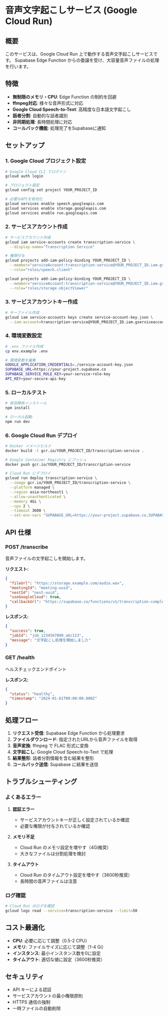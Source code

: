 # 音声文字起こしサービス (Google Cloud Run)

## 概要

このサービスは、Google Cloud Run 上で動作する音声文字起こしサービスです。
Supabase Edge Function からの委譲を受け、大容量音声ファイルの処理を行います。

## 特徴

- **無制限のメモリ・CPU**: Edge Function の制約を回避
- **ffmpeg対応**: 様々な音声形式に対応
- **Google Cloud Speech-to-Text**: 高精度な日本語文字起こし
- **話者分割**: 自動的な話者識別
- **非同期処理**: 長時間処理に対応
- **コールバック機能**: 処理完了をSupabaseに通知

## セットアップ

### 1. Google Cloud プロジェクト設定

```bash
# Google Cloud CLI でログイン
gcloud auth login

# プロジェクト設定
gcloud config set project YOUR_PROJECT_ID

# 必要なAPIを有効化
gcloud services enable speech.googleapis.com
gcloud services enable storage.googleapis.com
gcloud services enable run.googleapis.com
```

### 2. サービスアカウント作成

```bash
# サービスアカウント作成
gcloud iam service-accounts create transcription-service \
  --display-name="Transcription Service"

# 権限付与
gcloud projects add-iam-policy-binding YOUR_PROJECT_ID \
  --member="serviceAccount:transcription-service@YOUR_PROJECT_ID.iam.gserviceaccount.com" \
  --role="roles/speech.client"

gcloud projects add-iam-policy-binding YOUR_PROJECT_ID \
  --member="serviceAccount:transcription-service@YOUR_PROJECT_ID.iam.gserviceaccount.com" \
  --role="roles/storage.objectViewer"
```

### 3. サービスアカウントキー作成

```bash
# キーファイル作成
gcloud iam service-accounts keys create service-account-key.json \
  --iam-account=transcription-service@YOUR_PROJECT_ID.iam.gserviceaccount.com
```

### 4. 環境変数設定

```bash
# .env ファイル作成
cp env.example .env

# 環境変数を編集
GOOGLE_APPLICATION_CREDENTIALS=./service-account-key.json
SUPABASE_URL=https://your-project.supabase.co
SUPABASE_SERVICE_ROLE_KEY=your-service-role-key
API_KEY=your-secure-api-key
```

### 5. ローカルテスト

```bash
# 依存関係インストール
npm install

# ローカル起動
npm run dev
```

### 6. Google Cloud Run デプロイ

```bash
# Docker イメージビルド
docker build -t gcr.io/YOUR_PROJECT_ID/transcription-service .

# Google Container Registry にプッシュ
docker push gcr.io/YOUR_PROJECT_ID/transcription-service

# Cloud Run にデプロイ
gcloud run deploy transcription-service \
  --image gcr.io/YOUR_PROJECT_ID/transcription-service \
  --platform managed \
  --region asia-northeast1 \
  --allow-unauthenticated \
  --memory 4Gi \
  --cpu 2 \
  --timeout 3600 \
  --set-env-vars "SUPABASE_URL=https://your-project.supabase.co,SUPABASE_SERVICE_ROLE_KEY=your-service-role-key,API_KEY=your-api-key"
```

## API 仕様

### POST /transcribe

音声ファイルの文字起こしを開始します。

**リクエスト:**
```json
{
  "fileUrl": "https://storage.example.com/audio.wav",
  "meetingId": "meeting-uuid",
  "nestId": "nest-uuid",
  "useGoogleCloud": true,
  "callbackUrl": "https://supabase.co/functions/v1/transcription-complete"
}
```

**レスポンス:**
```json
{
  "success": true,
  "jobId": "job_1234567890_abc123",
  "message": "文字起こし処理を開始しました"
}
```

### GET /health

ヘルスチェックエンドポイント

**レスポンス:**
```json
{
  "status": "healthy",
  "timestamp": "2024-01-01T00:00:00.000Z"
}
```

## 処理フロー

1. **リクエスト受信**: Supabase Edge Function から処理要求
2. **ファイルダウンロード**: 指定されたURLから音声ファイルを取得
3. **音声変換**: ffmpeg で FLAC 形式に変換
4. **文字起こし**: Google Cloud Speech-to-Text で処理
5. **結果整形**: 話者分割情報を含む結果を整形
6. **コールバック送信**: Supabase に結果を送信

## トラブルシューティング

### よくあるエラー

1. **認証エラー**
   - サービスアカウントキーが正しく設定されているか確認
   - 必要な権限が付与されているか確認

2. **メモリ不足**
   - Cloud Run のメモリ設定を増やす（4Gi推奨）
   - 大きなファイルは分割処理を検討

3. **タイムアウト**
   - Cloud Run のタイムアウト設定を増やす（3600秒推奨）
   - 長時間の音声ファイルは注意

### ログ確認

```bash
# Cloud Run のログを確認
gcloud logs read --service=transcription-service --limit=50
```

## コスト最適化

- **CPU**: 必要に応じて調整（0.5-2 CPU）
- **メモリ**: ファイルサイズに応じて調整（1-4 Gi）
- **インスタンス**: 最小インスタンス数を0に設定
- **タイムアウト**: 適切な値に設定（3600秒推奨）

## セキュリティ

- API キーによる認証
- サービスアカウントの最小権限原則
- HTTPS 通信の強制
- 一時ファイルの自動削除
